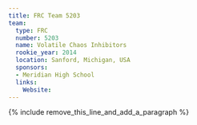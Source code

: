 ```yaml
---
title: FRC Team 5203
team:
  type: FRC
  number: 5203
  name: Volatile Chaos Inhibitors
  rookie_year: 2014
  location: Sanford, Michigan, USA
  sponsors:
  - Meridian High School
  links:
    Website:
---
```


{% include remove_this_line_and_add_a_paragraph %}